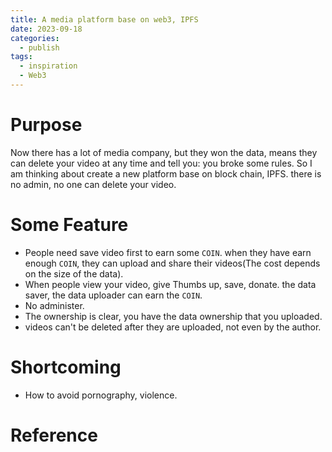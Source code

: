 ```yaml
---
title: A media platform base on web3, IPFS
date: 2023-09-18
categories:
  - publish
tags:
  - inspiration
  - Web3
---
```

# Purpose
Now there has a lot of media company, but they won the data, means they can delete your video at any time and tell you: you broke some rules.
So I am thinking about create a new platform base on block chain, IPFS. there is no admin, no one can delete your video.
# Some Feature
- People need save video first to earn some `COIN`. when they have earn enough `COIN`, they can upload and share their videos(The cost depends on the size of the data). 
- When people view your video, give Thumbs up, save, donate. the data saver, the data uploader can earn the `COIN`.
- No administer.
- The ownership is clear, you have the data ownership that you uploaded. 
- videos can't be deleted after they are uploaded, not even by the author.

# Shortcoming
- How to avoid pornography, violence.

# Reference


